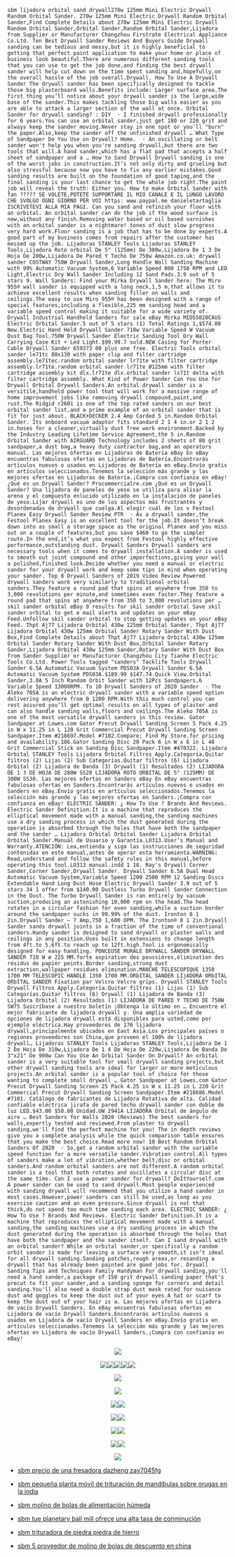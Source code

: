 
```
sbm lijadora orbital sand drywall270w 125mm Mini Electric Drywall Random Orbital Sander. 270w 125mm Mini Electric Drywall Random Orbital Sander,Find Complete Details about 270w 125mm Mini Electric Drywall Random Orbital Sander,Orbital Sander,Random Orbital Sander,Lijadora from Supplier or Manufacturer Changzhou Firstrate Electrical Appliance Co.Ltd. Ten Best Drywall Sander Reviews And Buyers Guide Drywall sanding can be tedious and messy,but it is highly beneficial to getting that perfect paint application to make your home or place of business look beautiful.There are numerous different sanding tools that you can use to get the job done,and finding the best drywall sander will help cut down on the time spent sanding and,hopefully,on the overall hassle of the job overall.Drywall. How To Use A Drywall Sander The drywall sander has been specifically designed to tackle those big plasterboard walls.Benefits include: Larger surface area.The first thing you’ll notice about your drywall sander is the large,wide base of the sander.This makes tackling those big walls easier as you are able to attack a larger section of the wall at once. Orbital Sander for drywall sanding? : DIY  · I finished drywall professionally for 6 years.You can use an orbital sander,just get 180 or 220 grit and always keep the sander moving.Never stay in one spot or you'll "burn" the paper.Also,keep the sander off the unfinished drywall … What Type of Sandpaper Do You Use on Drywall? Home.  · An oscillating or belt sander won't help you when you're sanding drywall,but there are two tools that will.A hand sander,which has a flat pad that accepts a half sheet of sandpaper and a … How to Sand Drywall Drywall sanding is one of the worst jobs in construction.It’s not only dirty and grueling but also stressful because now you have to fix any earlier mistakes.Good sanding results are built on the foundation of good taping,and the final sanding is your last chance to get the whole job right.The paint job will reveal the truth: Either you. How to make Orbital Sander with fan ????? SE VOLETE,POTETE SUPPORTARE IL MIO CANALE E IL LUNGO LAVORO CHE SVOLGO OGNI GIORNO PER VOI https: www.paypal.me danieletartaglia ISCRIVETEVI ALLA MIA PAGI. Can you sand and refinish your floor with an orbital. An orbital sander can do the job if the wood surface is new,without any finish.Removing water based or oil based varnishes with an orbital sander is a nightmare! tones of dust slow progress very hard work.Floor sanding is a job that has to be done by experts.A good part of my business comes from repairs after the customer has messed up the job. Lijadoras STANLEY Tools Lijadoras STANLEY Tools,Lijadora Roto orbital De 5" (125mm) De 300w,Lijadora De 1 3 De Hoja De 280w,Lijadora De Pared Y Techo De 750w Amazon.co.uk: drywall sander COSTWAY 750W Drywall Sander,Long Handle Wall Sanding Machine with 99% Automatic Vacuum System,6 Variable Speed 800 1750 RPM and LED Light,Electric Dry Wall Sander Including 12 Sand Pads.3.9 out of 5 stars 9. Wall Sanders: Find your Mirka Drywall Sander here: The Miro 955® wall sander is equipped with a long neck,1,5 m,that allows it to achieve excellent results when sanding filler on walls and ceilings.The easy to use Miro 955® has been designed with a range of special features,including a flexible,225 mm sanding head and a variable speed control making it suitable for a wide variety of. Drywall Industrial Handheld Sanders for sale eBay Mirka MID55020CAUS Electric Orbital Sander.5 out of 5 stars (1) Total Ratings 1,$574.00 New.Electric Hand Held Drywall Sander 710w Variable Speed W Vacuum Dust Bag Tool.750W Drywall Sander Electric Sanding Tool Dry Wall Carrying Case Kit + Led Light.$99.99.7 sold.NEW Casing for Porter Cable Drywall Sander 659373 00 plus one free. Electric Tools orbital sander le71tc 80x130 with paper clip and filter cartridge assembly.le71tec.random orbital sander lr71te with filter cartridge assembly.lr71te.random orbital sander lr71te Ø125mm with filter cartridge assembly kit dlx.lr71te dlx.orbital sander ls71t delta with filter cartridge assembly. What Kind of Power Sander Can You Use for Drywall Orbital Drywall Sanders.An orbital drywall sander is a versitile,handheld power tool that will work for a massive range of home improvement jobs like removing drywall compound,paint,and rust.The Ridgid r2601 is one of the top rated sanders on our best orbital sander list,and a prime example of an orbital sander that is fit for just about. BLACK+DECKER 2.4 Amp Corded 5 in.Random Orbital Sander. Its onboard vacuum adaptor fits standard 2 1 4 in.or 2 1 2 in.hoses for a cleaner,virtually dust free work environment.Backed by the Industry Leading Lifetime Service Agreement,the 5 in.Random Orbital Sander with AIRGUARD Technology includes 2 sheets of 80 grit sandpaper,a dust bag,a heavy duty contractor bag,and an operators manual. Las mejores ofertas en Lijadoras de Batería eBay En eBay encuentras fabulosas ofertas en Lijadoras de Batería.Encontrarás artículos nuevos o usados en Lijadoras de Batería en eBay.Envío gratis en artículos seleccionados.Tenemos la selección más grande y las mejores ofertas en Lijadoras de Batería.¡Compra con confianza en eBay! ¿Qué es un Drywall Sander? Prucommercialre.com ¿Qué es un Drywall Sander? Una lijadora de paneles de yeso se utiliza para alisar la arena y el compuesto enlucido utilizado en la instalación de paneles de yeso.Lijar drywall es uno de los aspectos más frustrantes y desordenadas de drywall que cuelga.Al elegir cuál de los v Festool Planex Easy Drywall Sander Review PTR  · As a drywall sander,the Festool Planex Easy is an excellent tool for the job.It doesn’t break down into as small a storage space as the original Planex and you miss out on a couple of features,but you save $460 to go the simpler route.In the end,it’s what you expect from Festool highly effective performance,outstanding dust. Drywall Sanders Drywall sanders are necessary tools when it comes to drywall installation.A sander is used to smooth out joint compound and other imperfections,giving your wall a polished,finished look.Decide whether you need a manual or electric sander for your drywall work and keep some tips in mind when operating your sander. Top 8 Drywall Sanders of 2019 Video Review Powered drywall sanders work very similarly to traditional orbital sanders.They feature a round pad that spins at anywhere from 350 to 3,000 revolutions per minute,and sometimes even faster.They feature a round pad that spins at anywhere from 350 to 3,000 revolutions per … skil sander orbital eBay 9 results for skil sander orbital Save skil sander orbital to get e mail alerts and updates on your eBay Feed.Unfollow skil sander orbital to stop getting updates on your eBay Feed. Thpt Aj77 Lijadora Orbital 430w 125mm Orbital Sander. Thpt Aj77 Lijadora Orbital 430w 125mm Orbital Sander Rotary Sander With Dust Box,Find Complete Details about Thpt Aj77 Lijadora Orbital 430w 125mm Orbital Sander Rotary Sander With Dust Box,Orbital Sander Rotary Sander,Lijadora Orbital 430w 125mm Sander,Rotary Sander With Dust Box from Sander Supplier or Manufacturer Changzhou City Tianhe Electric Tools Co.Ltd. Power Tools tagged "sanders" Tacklife Tools Drywall Sander 6.5A Automatic Vacuum System PDS03A Drywall Sander 6.5A Automatic Vacuum System PDS03A.$189.99 $147.74.Quick View.Orbital Sander,3.0A 5 Inch Random Orbit Sander with 12Pcs Sandpapers,6 Variable Speed 13000RPM. To 10 Drywall Sanders of 2020 Sander  · The Aleko 705A is an electric drywall sander with a variable speed option delivering anywhere from 0 1200 RPM.With this much control you can rest assured you’ll get optimal results on all types of plaster and can also handle sanding walls,floors and ceilings.The Aleko 705A is one of the most versatile drywall sanders in this review. Gator Sandpaper at Lowes.com Gator Precut Drywall Sanding Screen 5 Pack 4.25 in W x 11.25 in L 120 Grit Commercial Precut Drywall Sanding Screen Sandpaper.Item #218697.Model #7102.Compare; Find My Store.for pricing and availability.106.Gator Sanding Disc 20 Pack 6 in W x 6 in L 40 Grit Commercial Stick on Sanding Disc Sandpaper.Item #470322. Lijadora Orbital STANLEY Tools Lijadora Orbital Filtros Apply.Categoría.Quitar filtros (2) Lijas (2) Sub Categorías.Quitar filtros (6) Lijadora Orbital (2) Lijadora de Banda (3) Drywall (1) Resultados (2) LIJADORA DE 1 3 DE HOJA DE 280W SS28 LIJADORA ROTO ORBITAL DE 5" (125MM) DE 300W SS30. Las mejores ofertas en Sanders eBay En eBay encuentras fabulosas ofertas en Sanders.Encontrarás artículos nuevos o usados en Sanders en eBay.Envío gratis en artículos seleccionados.Tenemos la selección más grande y las mejores ofertas en Sanders.¡Compra con confianza en eBay! ELECTRIC SANDER: ¿ How To Use ? Brands And Reviews. Electric Sander Definition.It is a machine that reproduces the elliptical movement made with a manual sanding,the sanding machines use a dry sanding process in which the dust generated during the operation is absorbed through the holes that have both the sandpaper and the sander … Lijadora Orbital Orbital Sander Lijadora Orbital Orbital Sander.Manual de Usuario y Garantía.LO313.User’s Manual and Warranty.ATENCIÓN: Lea,entienda y siga las instrucciones de seguridad contenidas en este manual,antes de operar esta herramienta.WARNING: Read,understand and follow the safety rules in this manual,before operating this tool.LO313 manual.indd 1 18. Ray's Drywall Corner Sander,Corner Sander,Drywall Sander. Drywall Sander 6.5A Dual Head Automatic Vacuum System,Variable Speed 1200 2500 RPM 12 Sanding Discs Extendable Hand Long Dust Hose Electric Drywall Sander 3.9 out of 5 stars 34 1 offer from $140.00 Dustless Turbo Drywall Sander Connection in the Dust. The Turbo Drywall Sander is ran entirely by vacuum suction,producing an astonishing 10,000 rpm on the head.The head rotates in a circular fashion for even sanding,while a suction border around the sandpaper sucks in 99.99% of the dust. Ironton 8 1 2in.Drywall Sander — 7 Amp,750 1,600 OPM. The Ironton® 8 1 2in.Drywall Sander sands drywall joints in a fraction of the time of conventional sanders.Handy sander is designed to sand drywall or plaster walls and ceilings in any position.Uses built in extensions to change length from 4ft.to 5.6ft.to reach up to 12ft.high.Tool is ergonomically designed for easy handling. PONCEUSE MURALE DRYWALL SANDER DRYWALL SANDER 710 W ø 225 MM.forte aspiration des poussières,élimination des résidus de papier peints.Border sanding,strong dust extraction,wallpaper residues elimination.MANCHE TELESCOPIQUE 1350 1700 MM TELESCOPIC HANDLE 1350 1700 MM.ORbITAL SANDER LIjADORA ORbITAL ORbITAL SANDER Fixation par Velcro Velcro grips. Drywall STANLEY Tools Drywall Filtros Apply.Categoría.Quitar filtros (1) Lijas (1) Sub Categorías.Quitar filtros (6) Drywall (1) Lijadora de Banda (3) Lijadora Orbital (2) Resultados (1) LIJADORA DE PARED Y TECHO DE 750W SW75 Suscríbase a nuestro boletín ¡Obtenga lo último en … Encuentre el mejor fabricante de lijadora drywall y. Una amplia variedad de opciones de lijadora drywall está disponibles para usted,como por ejemplo eléctrica.Hay proveedores de 176 lijadora drywall,principalmente ubicados en East Asia.Los principales países o regiones proveedores son China,que proveen el 100% de lijadora drywall… Lijadoras STANLEY Tools Lijadoras STANLEY Tools,Lijadora De 1 2 De Hoja De 310w,Lijadora De 1 4 De Hoja De 220w,Lijadora De Banda De 3"x21" De 900w Can You Use An Orbital Sander On Drywall? An orbital sander is a very suitable tool for small drywall sanding projects,but other drywall sanding tools are ideal for larger or more meticulous projects.An orbital sander is a popular tool of choice for those wanting to complete small drywall … Gator Sandpaper at Lowes.com Gator Precut Drywall Sanding Screen 25 Pack 4.25 in W x 11.25 in L 220 Grit Commercial Precut Drywall Sanding Screen Sandpaper.Item #218686.Model #7101. Catálogo de fabricantes de Lijadora Rotativa de alta. Calidad confiable eléctrica jirafa de pared techo drywall sander con doble de luz LED.$43.00 $50.00 Unidad.UW 2941A LIJADORA Orbital de ángulo de aire … Best Sanders for Walls 2020 (Reviews) The best sanders for walls,expertly tested and reviewed.From plaster to drywall sanding,we'll find the perfect machine for you! The in depth reviews give you a complete analysis while the quick comparison table ensures that you make the best choice.Read more now! 10 Best Random Orbital Sanders Of 2020  · So,get a random orbital sander with the variable speed function for a more versatile sander.Vibration control.All types of sanders make a lot of vibration,whether belt,disc or orbital sanders.And random orbital sanders are not different.A random orbital sander is a tool that both rotates and oscillates a circular disc at the same time. Can I use a power sander for drywall? DoItYourself.com A power sander can be used to sand drywall.Most people experienced with sanding drywall will recommend that you utilize a hand sander in most cases.However,power sanders can still be used,as long as you exercise caution and an even pressure.Since drywall is not that thick,do not spend too much time sanding each area. ELECTRIC SANDER: ¿ How To Use ? Brands And Reviews. Electric Sander Definition.It is a machine that reproduces the elliptical movement made with a manual sanding,the sanding machines use a dry sanding process in which the dust generated during the operation is absorbed through the holes that have both the sandpaper and the sander itself. Can I sand drywall with an orbital sander? While an orbital sander,or specifically a random orbit sander is made for leaving a surface very smooth,it isn’t ideal for all drywall sanding.Sanding patches,rough areas,or resanding a drywall that has already been painted are good jobs for. Drywall Sanding Tips and Techniques Family Handyman For drywall sanding,you'll need a hand sander,a package of 150 grit drywall sanding paper that's precut to fit your sander,and a sanding sponge for corners and detail sanding.You'll also need a double strap dust mask rated for nuisance dust and goggles to keep the dust out of your eyes.A hat or scarf to keep the dust out of your hair is a. Las mejores ofertas en Lijadora de vacío Drywall Sanders. En eBay encuentras fabulosas ofertas en Lijadora de vacío Drywall Sanders.Encontrarás artículos nuevos o usados en Lijadora de vacío Drywall Sanders en eBay.Envío gratis en artículos seleccionados.Tenemos la selección más grande y las mejores ofertas en Lijadora de vacío Drywall Sanders.¡Compra con confianza en eBay! 
```

<div align="center">

<a href="https://es-crusher.shibang-china.com/github&k=sbm+lijadora+orbital+sand+drywall"><img src="https://static.shibang-china.com/es/crusher/logo.jpg"></a>

<a href="https://es-crusher.shibang-china.com/github&k=sbm+lijadora+orbital+sand+drywall"><img src="https://static.shibang-china.com/es/crusher/index.jpg"></a><a href="https://es-crusher.shibang-china.com/material.htmlgithub&k=sbm+lijadora+orbital+sand+drywall"><img src="https://static.shibang-china.com/es/crusher/material.jpg"></a><a href="https://es-crusher.shibang-china.com/application.htmlgithub&k=sbm+lijadora+orbital+sand+drywall"><img src="https://static.shibang-china.com/es/crusher/application.jpg"></a><a href="https://es-crusher.shibang-china.com/aboutus.htmlgithub&k=sbm+lijadora+orbital+sand+drywall"><img src="https://static.shibang-china.com/es/crusher/aboutus.jpg"></a><a href="https://es-crusher.shibang-china.com/contact.htmlgithub&k=sbm+lijadora+orbital+sand+drywall"><img src="https://static.shibang-china.com/es/crusher/contact.jpg"></a>

<a href="https://es-crusher.shibang-china.com/github&k=sbm+lijadora+orbital+sand+drywall"><img src="https://static.shibang-china.com/es/crusher/banner.jpg"></a>

<a href="https://swt.shibang-china.com/github&k=sbm+lijadora+orbital+sand+drywall"><img src="https://static.shibang-china.com/es/crusher/text.jpg"></a>

<a href="https://swt.shibang-china.com/github&k=sbm+lijadora+orbital+sand+drywall"><img src="https://static.shibang-china.com/es/crusher/chat.jpg"></a><a href="https://es-crusher.shibang-china.com/contact.htmlgithub&k=sbm+lijadora+orbital+sand+drywall"><img src="https://static.shibang-china.com/es/crusher/message.jpg"></a>

<a href="https://es-crusher.shibang-china.com/products/pe.htmlgithub&k=sbm+lijadora+orbital+sand+drywall"><img src="https://static.shibang-china.com/es/crusher/pe.jpg"></a><a href="https://es-crusher.shibang-china.com/products/pf.htmlgithub&k=sbm+lijadora+orbital+sand+drywall"><img src="https://static.shibang-china.com/es/crusher/pf.jpg"></a>

<a href="https://es-crusher.shibang-china.com/products/hpt.htmlgithub&k=sbm+lijadora+orbital+sand+drywall"><img src="https://static.shibang-china.com/es/crusher/hpt.jpg"></a><a href="https://es-crusher.shibang-china.com/products/vsi.htmlgithub&k=sbm+lijadora+orbital+sand+drywall"><img src="https://static.shibang-china.com/es/crusher/vsi.jpg"></a>

<a href="https://es-crusher.shibang-china.com/products/klv.htmlgithub&k=sbm+lijadora+orbital+sand+drywall"><img src="https://static.shibang-china.com/es/crusher/klv.jpg"></a><a href="https://es-crusher.shibang-china.com/products/portable.htmlgithub&k=sbm+lijadora+orbital+sand+drywall"><img src="https://static.shibang-china.com/es/crusher/portable.jpg"></a>

<a href="https://swt.shibang-china.com/github&k=sbm+lijadora+orbital+sand+drywall"><img src="https://static.shibang-china.com/es/crusher/case.jpg"></a>

</div>


* [sbm precio de una fresadora dazheng zay7045fg](sbm%20precio%20de%20una%20fresadora%20dazheng%20zay7045fg.md)

* [sbm pequeña planta móvil de trituración de mandíbulas sobre orugas en la india](sbm%20peque%C3%B1a%20planta%20m%C3%B3vil%20de%20trituraci%C3%B3n%20de%20mand%C3%ADbulas%20sobre%20orugas%20en%20la%20india.md)

* [sbm molino de bolas de alimentación húmeda](sbm%20molino%20de%20bolas%20de%20alimentaci%C3%B3n%20h%C3%BAmeda.md)

* [sbm tue planetary ball mill ofrece una alta tasa de conminución](sbm%20tue%20planetary%20ball%20mill%20ofrece%20una%20alta%20tasa%20de%20conminuci%C3%B3n.md)

* [sbm trituradora de piedra piedra de hierro](sbm%20trituradora%20de%20piedra%20piedra%20de%20hierro.md)

* [sbm 5 proveedor de molino de bolas de descuento en china](sbm%205%20proveedor%20de%20molino%20de%20bolas%20de%20descuento%20en%20china.md)